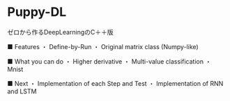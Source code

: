 # Puppy-DL
ゼロから作るDeepLearningのC＋＋版

■ Features
・ Define-by-Run 
・ Original matrix class (Numpy-like)

■ What you can do
・ Higher derivative
・ Multi-value classification
・ Mnist

■ Next
・ Implementation of each Step and Test
・ Implementation of RNN and LSTM
